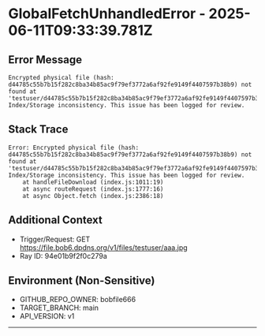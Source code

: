 # GlobalFetchUnhandledError - 2025-06-11T09:33:39.781Z

## Error Message
```
Encrypted physical file (hash: d44785c55b7b15f282c8ba34b85ac9f79ef3772a6af92fe9149f4407597b38b9) not found at 'testuser/d44785c55b7b15f282c8ba34b85ac9f79ef3772a6af92fe9149f4407597b38b9'. Index/Storage inconsistency. This issue has been logged for review.
```

## Stack Trace
```
Error: Encrypted physical file (hash: d44785c55b7b15f282c8ba34b85ac9f79ef3772a6af92fe9149f4407597b38b9) not found at 'testuser/d44785c55b7b15f282c8ba34b85ac9f79ef3772a6af92fe9149f4407597b38b9'. Index/Storage inconsistency. This issue has been logged for review.
    at handleFileDownload (index.js:1011:19)
    at async routeRequest (index.js:1777:16)
    at async Object.fetch (index.js:2386:18)
```

## Additional Context
- Trigger/Request: GET https://file.bob6.dpdns.org/v1/files/testuser/aaa.jpg
- Ray ID: 94e01b9f2f0c279a

## Environment (Non-Sensitive)
- GITHUB_REPO_OWNER: bobfile666
- TARGET_BRANCH: main
- API_VERSION: v1
---
